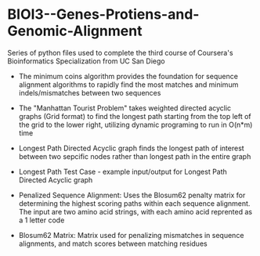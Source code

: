 # BIOI3--Genes-Protiens-and-Genomic-Alignment
Series of python files used to complete the third course of Coursera's Bioinformatics Specialization from UC San Diego

- The minimum coins algorithm provides the foundation for sequence alignment algorithms to rapidly find the most matches and minimum indels/mismatches between two sequences

- The "Manhattan Tourist Problem" takes weighted directed acyclic graphs (Grid format) to find the longest path starting from the top left of the grid to the lower right, utilizing dynamic programing to run in O(n*m) time

-  Longest Path Directed Acyclic graph finds the longest path of interest between two sepcific nodes rather than longest path in the entire graph

- Longest Path Test Case - example input/output for Longest Path Directed Acyclic graph

- Penalized Sequence Alignment: Uses the Blosum62 penalty matrix for determining the highest scoring paths within each sequence alignment. The input are two amino acid strings, with each amino acid reprented as a 1 letter code

- Blosum62 Matrix: Matrix used for penalizing mismatches in sequence alignments, and match scores between matching residues
